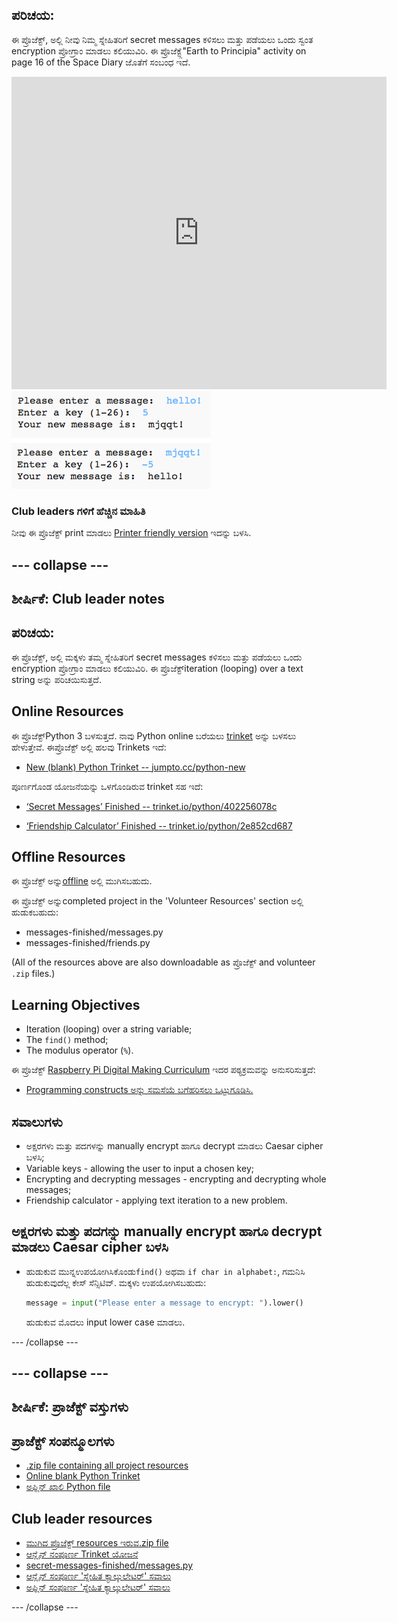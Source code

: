 ## ಪರಿಚಯ:

ಈ ಪ್ರೊಜೆಕ್ಟ್, ಅಲ್ಲಿ ನೀವು ನಿಮ್ಮ ಸ್ನೇಹಿತರಿಗೆ secret messages ಕಳಿಸಲು ಮತ್ತು ಪಡೆಯಲು ಒಂದು ಸ್ವಂತ encryption ಪ್ರೋಗ್ರಾಂ ಮಾಡಲು ಕಲಿಯುವಿರಿ. ಈ ಪ್ರೊಜೆಕ್ಟ್ಗೆ"Earth to Principia" activity on page 16 of the Space Diary ಜೊತೆಗೆ ಸಂಬಂಧ ಇದೆ.

<div class="trinket">
  <iframe src="https://trinket.io/embed/python/402256078c?outputOnly=true&start=result" width="600" height="500" frameborder="0" marginwidth="0" marginheight="0" allowfullscreen>
  </iframe>
  <img src="images/messages-finished.png">
</div>

### Club leaders ಗಳಿಗೆ ಹೆಚ್ಚಿನ ಮಾಹಿತಿ

ನೀವು ಈ ಪ್ರೊಜೆಕ್ಟ್ print ಮಾಡಲು [Printer friendly version](https://projects.raspberrypi.org/en/projects/secret-messages/print) ಇದನ್ನು ಬಳಸಿ.

## \--- collapse \---

## ಶೀರ್ಷಿಕೆ: Club leader notes

## ಪರಿಚಯ:

ಈ ಪ್ರೊಜೆಕ್ಟ್, ಅಲ್ಲಿ ಮಕ್ಕಳು ತಮ್ಮ ಸ್ನೇಹಿತರಿಗೆ secret messages ಕಳಿಸಲು ಮತ್ತು ಪಡೆಯಲು ಒಂದು encryption ಪ್ರೋಗ್ರಾಂ ಮಾಡಲು ಕಲಿಯುವಿರಿ. ಈ ಪ್ರೊಜೆಕ್ಟ್iteration (looping) over a text string ಅನ್ನು ಪರಿಚಯಿಸುತ್ತದೆ.

## Online Resources

ಈ ಪ್ರೊಜೆಕ್ಟ್Python 3 ಬಳಸುತ್ತದೆ</strong>. ನಾವು Python online ಬರೆಯಲು [trinket](https://trinket.io/) ಅನ್ನು ಬಳಸಲು ಹೇಳುತ್ತೇವೆ. ಈಪ್ರೊಜೆಕ್ಟ್ ಅಲ್ಲಿ ಹಲವು Trinkets ಇದೆ:

* [New (blank) Python Trinket -- jumpto.cc/python-new](http://jumpto.cc/python-new)

ಪೂರ್ಣಗೊಂಡ ಯೋಜನೆಯನ್ನು ಒಳಗೊಂಡಿರುವ trinket ಸಹ ಇದೆ:

* [‘Secret Messages’ Finished -- trinket.io/python/402256078c](https://trinket.io/python/402256078c)

* [‘Friendship Calculator’ Finished -- trinket.io/python/2e852cd687](https://trinket.io/python/2e852cd687)

## Offline Resources

ಈ ಪ್ರೊಜೆಕ್ಟ್ ಅನ್ನು[offline](https://www.codeclubprojects.org/en-GB/resources/python-working-offline/) ಅಲ್ಲಿ ಮುಗಿಸಬಹುದು.

ಈ ಪ್ರೊಜೆಕ್ಟ್ ಅನ್ನುcompleted project in the 'Volunteer Resources' section ಅಲ್ಲಿ ಹುಡುಕಬಹುದು:

* messages-finished/messages.py
* messages-finished/friends.py

(All of the resources above are also downloadable as ಪ್ರೊಜೆಕ್ಟ್ and volunteer `.zip` files.)

## Learning Objectives

* Iteration (looping) over a string variable;
* The `find()` method;
* The modulus operator (`%`).

ಈ ಪ್ರೊಜೆಕ್ಟ್ [Raspberry Pi Digital Making Curriculum](http://rpf.io/curriculum) ಇದರ ಪಠ್ಯಕ್ರಮವನ್ನು ಅನುಸರಿಸುತ್ತದೆ:

* [Programming constructs ಅನ್ನು ಸಮಸೆಯೆ ಬಗೆಹರಿಸಲು ಒಟ್ಟುಗೂಡಿಸಿ.](https://www.raspberrypi.org/curriculum/programming/builder)

## ಸವಾಲುಗಳು

* ಅಕ್ಷರಗಳು ಮತ್ತು ಪದಗಳನ್ನು manually encrypt ಹಾಗೂ decrypt ಮಾಡಲು Caesar cipher ಬಳಸಿ;
* Variable keys - allowing the user to input a chosen key;
* Encrypting and decrypting messages - encrypting and decrypting whole messages;
* Friendship calculator - applying text iteration to a new problem.

## ಅಕ್ಷರಗಳು ಮತ್ತು ಪದಗನ್ನು manually encrypt ಹಾಗೂ decrypt ಮಾಡಲು Caesar cipher ಬಳಸಿ

* ಹುಡುಕುವ ಮುನ್ನಉಪಯೋಗಿಸಿಕೊಂಡು`find()` ಅಥವಾ `if char in alphabet:`, ಗಮನಿಸಿ ಹುಡುಕುವುದೆಲ್ಲ ಕೇಸ್ ಸೆನ್ಸಿಟಿವ್. ಮಕ್ಕಳು ಉಪಯೋಗಿಸಬಹುದು:
    
    ```python
    message = input("Please enter a message to encrypt: ").lower()
    ```
    
    ಹುಡುಕುವ ಮೊದಲು input lower case ಮಾಡಲು.

\--- /collapse \---

## \--- collapse \---

## ಶೀರ್ಷಿಕೆ: ಪ್ರಾಜೆಕ್ಟ್ ವಸ್ತುಗಳು

## ಪ್ರಾಜೆಕ್ಟ್ ಸಂಪನ್ಮೂಲಗಳು

* [.zip file containing all project resources](resources/secret-messages-project-resources.zip)
* [Online blank Python Trinket](http://jumpto.cc/python-new)
* [ಅಫ್ಲಿನ್ ಖಾಲಿ Python file](resources/new-new.py)

## Club leader resources

* [ಮುಗಿದ ಪ್ರೊಜೆಕ್ಟ್ resources ಇರುವ.zip file](resources/secret-messages-volunteer-resources.zip)
* [ಆನ್ಲೈನ್ ನಂಪೂರ್ಣ Trinket ಯೋಜನೆ](https://trinket.io/python/402256078c)
* [secret-messages-finished/messages.py](resources/secret-messages-finished-messages.py)
* [ಆನ್ಲೈನ್ ಸಂಪೂರ್ಣ 'ಸ್ನೇಹಿತ ಕ್ಯಾಲ್ಕುಲೇಟರ್' ಸವಾಲು](https://trinket.io/python/2e852cd687)
* [ಅಫ್ಲಿನ್ ಸಂಪೂರ್ಣ 'ಸ್ನೇಹಿತ ಕ್ಯಾಲ್ಕುಲೇಟರ್' ಸವಾಲು](resources/friendship-calculator-finished-friends.py)

\--- /collapse \---